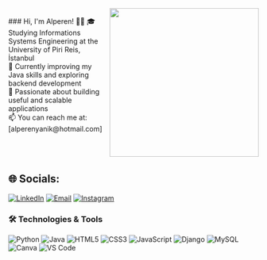 <img align="right" width="300" src="https://media1.giphy.com/media/v1.Y2lkPTc5MGI3NjExZTM3czJsbWw0aGlyeHEzcXFmM2Nyc2dhODNsamFhZGdseTJiN2UwbiZlcD12MV9pbnRlcm5hbF9naWZfYnlfaWQmY3Q9Zw/2IudUHdI075HL02Pkk/giphy.gif">

<br/>
### Hi, I'm Alperen! 👋🏻
🎓 Studying Informations Systems Engineering at the University of Piri Reis, İstanbul<br/>
🌱 Currently improving my Java skills and exploring backend development<br/>
🚀 Passionate about building useful and scalable applications<br/>
📫 You can reach me at: [alperenyanik@hotmail.com]<br/>
<br/><br/><br/>

## 🌐 Socials:

[![LinkedIn](https://img.shields.io/badge/LinkedIn-%230077B5?style=for-the-badge&logo=linkedin&logoColor=white)](https://www.linkedin.com/in/alperenyanık/)
[![Email](https://img.shields.io/badge/Email-D14836?style=for-the-badge&logo=gmail&logoColor=white)](mailto:alperenyanik@hotmail.com)
[![Instagram](https://img.shields.io/badge/Instagram-%23E4405F?style=for-the-badge&logo=instagram&logoColor=white)](https://www.instagram.com/alperenyanik_/)


### 🛠️ Technologies & Tools

![Python](https://img.shields.io/badge/python-3670A0?style=for-the-badge&logo=python&logoColor=ffdd54)
![Java](https://img.shields.io/badge/java-%23ED8B00.svg?style=for-the-badge&logo=openjdk&logoColor=white)
![HTML5](https://img.shields.io/badge/html5-%23E34F26.svg?style=for-the-badge&logo=html5&logoColor=white)
![CSS3](https://img.shields.io/badge/css3-%231572B6.svg?style=for-the-badge&logo=css3&logoColor=white)
![JavaScript](https://img.shields.io/badge/javascript-%23323330.svg?style=for-the-badge&logo=javascript&logoColor=%23F7DF1E)
![Django](https://img.shields.io/badge/django-%23092E20.svg?style=for-the-badge&logo=django&logoColor=white)
![MySQL](https://img.shields.io/badge/mysql-4479A1.svg?style=for-the-badge&logo=mysql&logoColor=white)
![Canva](https://img.shields.io/badge/Canva-%2300C4CC.svg?style=for-the-badge&logo=Canva&logoColor=white)
![VS Code](https://img.shields.io/badge/VSCode-007ACC?style=for-the-badge&logo=visual-studio-code&logoColor=white)

